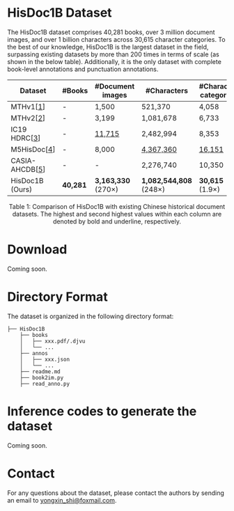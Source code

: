 # HisDoc1B Dataset
The HisDoc1B dataset comprises 40,281 books, over 3 million document images, and over 1 billion characters across 30,615 character categories. To the best of our knowledge, HisDoc1B is the largest dataset in the field, surpassing existing datasets by more than 200 times in terms of scale (as shown in the below table). Additionally, it is the only dataset with complete book-level annotations and punctuation annotations. 



| Dataset | #Books | #Document images | #Characters | #Character categories | Text punctuation |
|---------|--------|-------------------|--------------|-----------------------|------------------|
| MTHv1[[1]] | -      | 1,500             | 521,370      | 4,058                | ×                |
| MTHv2[[2]] | -      | 3,199             | 1,081,678    | 6,733                | ×                |
| IC19 HDRC[[3]] | -    | <u>11,715</u>       | 2,482,994    | 8,353                | ×                |
| M5HisDoc[[4]] | -    | 8,000             | <u>4,367,360<u> | <u>16,151</u>           | ×                |
| CASIA-AHCDB[[5]] | -  | -                 | 2,276,740    | 10,350               | ×                |
| HisDoc1B (Ours) | **40,281** | **3,163,330** (270×) | **1,082,544,808** (248×) | **30,615** (1.9×) | ✓                |
<p align="center">Table 1: Comparison of HisDoc1B with existing Chinese historical document datasets. The highest and second highest values within each column are denoted by bold and underline, respectively.</p>


[1]: https://ieeexplore.ieee.org/document/8364534
[2]: https://ieeexplore.ieee.org/abstract/document/9257624
[3]: https://ieeexplore.ieee.org/document/8977999
[4]: https://proceedings.neurips.cc/paper_files/paper/2023/hash/f7b424d242cc6bb7708cff241367334d-Abstract-Datasets_and_Benchmarks.html
[5]: https://ieeexplore.ieee.org/document/8978010


# Download
Coming soon.

# Directory Format
The dataset is organized in the following directory format:
```
├── HisDoc1B
    ├── books
    │   ├── xxx.pdf/.djvu
    │   └── ...
    ├── annos
    │   ├── xxx.json
    │   └── ...
    ├── readme.md
    ├── book2im.py
    ├── read_anno.py
```


# Inference codes to generate the dataset
Coming soon.

# Contact
For any questions about the dataset, please contact the authors by sending an email to [yongxin_shi@foxmail.com](mailto:yongxin_shi@foxmail.com). 
